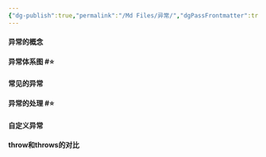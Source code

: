 ```yaml
---
{"dg-publish":true,"permalink":"/Md Files/异常/","dgPassFrontmatter":true}
---
```


#### 异常的概念

#### 异常体系图 #⭐️ 

#### 常见的异常

#### 异常的处理 #⭐️

#### 自定义异常

#### throw和throws的对比